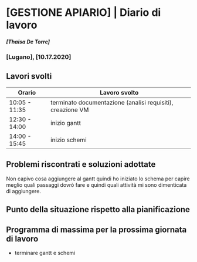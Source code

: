 

# [GESTIONE APIARIO] | Diario di lavoro
##### [Thaisa De Torre]
### [Lugano], [10.17.2020]

## Lavori svolti


|Orario        |Lavoro svolto                 |
|--------------|------------------------------|
|10:05 - 11:35 | terminato documentazione (analisi requisiti), creazione VM    |
|12:30 - 14:00 | inizio gantt |
|14:00 - 15:45 | inizio schemi  |

##  Problemi riscontrati e soluzioni adottate
Non capivo cosa aggiungere al gantt quindi ho iniziato lo schema per capire meglio quali passaggi dovrò fare e quindi quali attività mi sono dimenticata di aggiungere.

##  Punto della situazione rispetto alla pianificazione


## Programma di massima per la prossima giornata di lavoro
- terminare gantt e schemi
